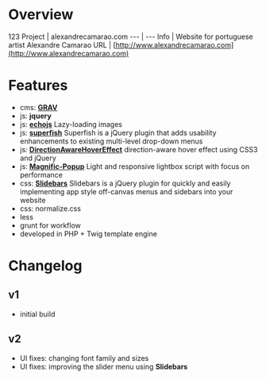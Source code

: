# Overview
123
Project | alexandrecamarao.com
--- | ---
Info | Website for portuguese artist Alexandre Camarao
URL | [http://www.alexandrecamarao.com](http://www.alexandrecamarao.com)

# Features
- cms: [**GRAV**](http://getgrav.org/)
- js: **jquery**
- js: [**echojs**](https://github.com/toddmotto/echo/) Lazy-loading images
- js: [**superfish**](https://github.com/joeldbirch/superfish/) Superfish is a jQuery plugin that adds usability enhancements to existing multi-level drop-down menus
- js: [**DirectionAwareHoverEffect**](https://github.com/codrops/DirectionAwareHoverEffect/) direction-aware hover effect using CSS3 and jQuery
- js: [**Magnific-Popup**](https://github.com/dimsemenov/Magnific-Popup/) Light and responsive lightbox script with focus on performance
- css: [**Slidebars**](http://plugins.adchsm.me/slidebars) Slidebars is a jQuery plugin for quickly and easily implementing app style off-canvas menus and sidebars into your website
- css: normalize.css
- less
- grunt for workflow
- developed in PHP + Twig template engine


# Changelog

## v1
- initial build

## v2
- UI fixes: changing font family and sizes
- UI fixes: improving the slider menu using **Slidebars**
